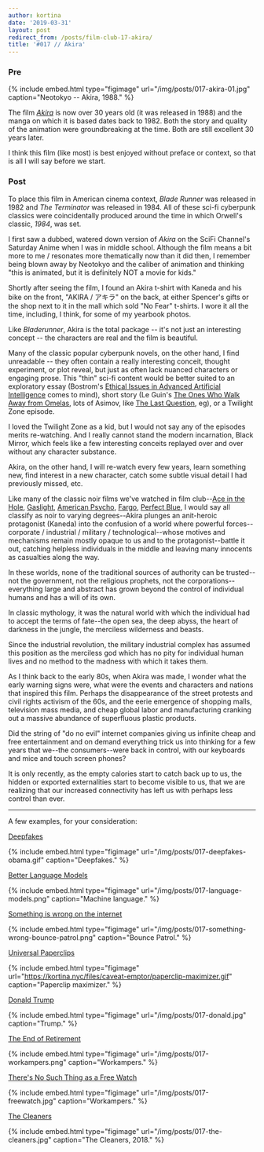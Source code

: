 ```yaml
---
author: kortina
date: '2019-03-31'
layout: post
redirect_from: /posts/film-club-17-akira/
title: '#017 // Akira'
---
```


### Pre

{% include embed.html type="figimage" url="/img/posts/017-akira-01.jpg" caption="Neotokyo -- Akira, 1988." %}

The film _[Akira](https://g.co/kgs/2UfG4A)_ is now over 30 years old (it was released in 1988) and the manga on which it is
based dates back to 1982. Both the story and quality of the animation were groundbreaking at the
time. Both are still excellent 30 years later.

I think this film (like most) is best enjoyed without preface or context, so that is all I will say
before we start.

### Post

To place this film in American cinema context, _Blade Runner_ was released in 1982 and _The
Terminator_ was released in 1984. All of these sci-fi cyberpunk classics were coincidentally
produced around the time in which Orwell's classic, _1984_, was set.

I first saw a dubbed, watered down version of _Akira_ on the SciFi Channel's Saturday Anime when I
was in middle school. Although the film means a bit more to me / resonates more thematically now than it did then,
I remember being blown away by Neotokyo and the caliber of animation and thinking "this is animated, but it is
definitely NOT a movie for kids."

Shortly after seeing the film, I found an Akira t-shirt with Kaneda and his bike on the front, "AKIRA / アキラ"
on the back, at either Spencer's gifts or the shop next to it in the mall which sold "No Fear"
t-shirts. I wore it all the time, including, I think, for some of my yearbook photos.

Like _Bladerunner_, Akira is the total package -- it's not just an interesting concept -- the characters are real and the film is beautiful.

Many of the classic popular cyberpunk novels, on the other hand, I find unreadable -- they often contain a really interesting
conceit, thought experiment, or plot reveal, but just as often lack nuanced characters or engaging
prose. This "thin" sci-fi content would be better suited to an exploratory essay (Bostrom's [Ethical
Issues in Advanced Artificial Intelligence](https://nickbostrom.com/ethics/ai.html) comes to mind),
short story (Le Guin's [The Ones Who Walk Away from
Omelas](https://theanarchistlibrary.org/library/ursula-k-le-guin-the-ones-who-walk-away-from-omelas),
lots of Asimov, like [The Last Question](https://www.multivax.com/last_question.html), eg), or a
Twilight Zone episode.

I loved the Twilight Zone as a kid, but I would not say any of the episodes merits re-watching. And
I really cannot stand the modern incarnation, Black Mirror, which feels like a few interesting
conceits replayed over and over without any character substance.

Akira, on the other hand, I will re-watch every few years, learn something new, find interest in a
new character, catch some subtle visual detail I had previously missed, etc.

Like many of the classic noir films we've watched in film club--[Ace in the Hole](http://oaklandfilmclub.com/posts/film-club-11-ace-in-the-hole/),
[Gaslight](http://oaklandfilmclub.com/posts/film-club-12-gaslight/),
[American Psycho](http://oaklandfilmclub.com/posts/film-club-13-american-psycho/),
[Fargo](http://oaklandfilmclub.com/posts/film-club-14-fargo/),
[Perfect Blue](http://oaklandfilmclub.com/posts/film-club-14-fargo/), I would say
all classify as noir to varying degrees--Akira plunges an anit-heroic protagonist (Kaneda)
into the confusion of a world where powerful forces--corporate / industrial / military /
technological--whose motives and mechanisms remain mostly opaque to us and to the protagonist--battle it out, catching helpless individuals in the middle and leaving many innocents as casualties
along the way.

In these worlds, none of the traditional sources of authority can be trusted--not the government,
not the religious prophets, not the corporations--everything large and abstract has grown beyond the
control of individual humans and has a will of its own.

In classic mythology, it was the natural world with which the individual had to accept the terms of
fate--the open sea, the deep abyss, the heart of darkness in the jungle, the merciless wilderness
and beasts.

Since the industrial revolution, the military industrial complex has assumed this position as the
merciless god which has no pity for individual human lives and no method to the madness with which
it takes them.

As I think back to the early 80s, when Akira was made, I wonder what the early warning signs were,
what were the events and characters and nations that inspired this film. Perhaps the disappearance
of the street protests and civil rights activism of the 60s, and the eerie emergence of shopping
malls, television mass media, and cheap global labor and manufacturing cranking out a massive
abundance of superfluous plastic products.

Did the string of "do no evil" internet companies giving us infinite cheap and free entertainment
and on demand everything trick us into thinking for a few years that we--the consumers--were back in
control, with our keyboards and mice and touch screen phones?

It is only recently, as the empty calories start to catch back up to us, the hidden or exported
externalities start to become visible to us, that we are realizing that our increased connectivity
has left us with perhaps less control than ever.

---

A few examples, for your consideration:

[Deepfakes](https://www.cnn.com/interactive/2019/01/business/pentagons-race-against-deepfakes/)

{% include embed.html type="figimage" url="/img/posts/017-deepfakes-obama.gif" caption="Deepfakes." %}

[Better Language Models](https://openai.com/blog/better-language-models/)

{% include embed.html type="figimage" url="/img/posts/017-language-models.png" caption="Machine
language." %}

[Something is wrong on the internet](https://medium.com/@jamesbridle/something-is-wrong-on-the-internet-c39c471271d2)

{% include embed.html type="figimage" url="/img/posts/017-something-wrong-bounce-patrol.png" caption="Bounce Patrol." %}

[Universal Paperclips](http://www.decisionproblem.com/paperclips/)

{% include embed.html type="figimage" url="https://kortina.nyc/files/caveat-emptor/paperclip-maximizer.gif" caption="Paperclip maximizer." %}

[Donald Trump](https://twitter.com/realDonaldTrump)

{% include embed.html type="figimage" url="/img/posts/017-donald.jpg" caption="Trump." %}

[The End of Retirement](https://harpers.org/archive/2014/08/the-end-of-retirement/)

{% include embed.html type="figimage" url="/img/posts/017-workampers.png" caption="Workampers." %}

[There's No Such Thing as a Free Watch](http://www.jennyodell.com/museumofcapitalism_freewatch.pdf)

{% include embed.html type="figimage" url="/img/posts/017-freewatch.jpg" caption="Workampers." %}

[The Cleaners](https://g.co/kgs/CVmZgY)

{% include embed.html type="figimage" url="/img/posts/017-the-cleaners.jpg" caption="The Cleaners,
2018." %}
